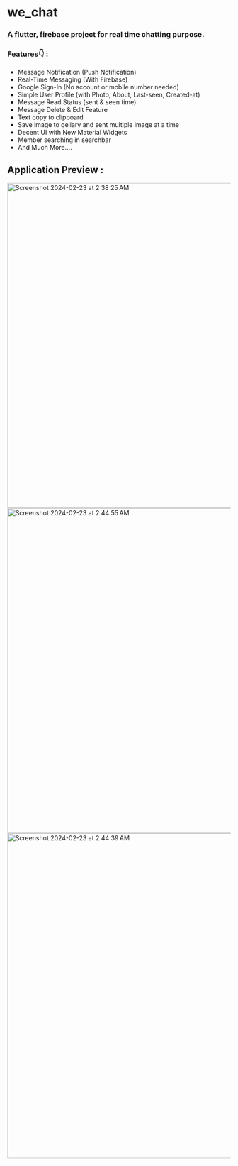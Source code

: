 # we_chat

### A flutter, firebase project for real time chatting purpose.

### Features👇 :

- Message Notification (Push Notification)
- Real-Time Messaging (With Firebase)
- Google Sign-In (No account or mobile number needed)
- Simple User Profile (with Photo, About, Last-seen, Created-at)
- Message Read Status (sent & seen time) 
- Message Delete & Edit Feature
- Text copy to clipboard 
- Save image to gellary and sent multiple image at a time
- Decent UI with New Material Widgets
- Member searching in searchbar
- And Much More....

## Application Preview :

<img width="733" alt="Screenshot 2024-02-23 at 2 38 25 AM" src="https://github.com/hafizflow/We-Chat/assets/143031834/def19f66-6249-44fa-a8d3-078f054a9c9b">
<img width="733" alt="Screenshot 2024-02-23 at 2 44 55 AM" src="https://github.com/hafizflow/We-Chat/assets/143031834/82b27d6e-771b-452c-bc66-3802ec3995af">
<img width="733" alt="Screenshot 2024-02-23 at 2 44 39 AM" src="https://github.com/hafizflow/We-Chat/assets/143031834/f34e6692-d5f4-4234-82fe-1ac21752e447">


